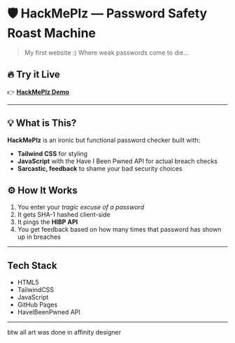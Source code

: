 # 🛡️ HackMePlz — Password Safety Roast Machine

> My first website :)
> Where weak passwords come to die...

## 🔥 Try it Live

👉 [**HackMePlz Demo**](https://igsz0.github.io/HackMePlz/)

---

## 💡 What is This?

**HackMePlz** is an ironic but functional password checker built with:

- **Tailwind CSS** for styling  
- **JavaScript** with the Have I Been Pwned API for actual breach checks
- **Sarcastic, feedback** to shame your bad security choices  


## ⚙️ How It Works

1. You enter your *tragic excuse of a password*
2. It gets SHA-1 hashed client-side
3. It pings the **HIBP API**
4. You get feedback based on how many times that password has shown up in breaches

---

## Tech Stack

- HTML5  
- TailwindCSS  
- JavaScript  
- GitHub Pages  
- HaveIBeenPwned API  

---

btw all art was done in affinity designer
